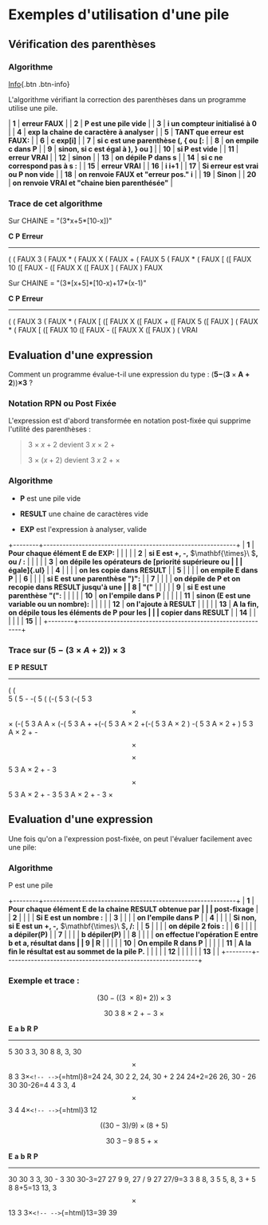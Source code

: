 # Exemples d'utilisation d'une pile

## Vérification des parenthèses

### Algorithme
[Info](#){.btn .btn-info}

L'algorithme vérifiant la correction des parenthèses dans un programme utilise une pile.

| **1**  | **erreur FAUX**                                    |
| **2**  | **P est une pile vide**                            |
| **3**  | **i un compteur initialisé à 0**                   |
| **4**  | **exp la chaine de caractère à analyser**          |
| **5**  | **TANT que erreur est FAUX:**                      |
| **6**  | **c exp\[i\]**                                     |
| **7**  | **si c est une parenthèse (, { ou \[:**            |
| **8**  | **on empile c dans P**                             |
| **9**  | **sinon, si c est égal à ), } ou \]**              |
| **10** | **si P est vide**                                  |
| **11** | **erreur VRAI**                                    |
| **12** | **sinon**                                          |
| **13** | **on dépile P dans s**                             |
| **14** | **si c ne correspond pas à s :**                   |
| **15** | **erreur VRAI**                                    |
| **16** | **i i+1**                                          |
| **17** | **Si erreur est vrai ou P non vide**               |
| **18** | **on renvoie FAUX et \"erreur pos.\" i**           |
| **19** | **Sinon**                                          |
| **20** | **on renvoie VRAI et \"chaine bien parenthésée\"** |


### Trace de cet algorithme

Sur CHAINE = \"(3\*x+5\*\[10-x\])\"

  **C**   **P**   **Erreur**
  ------- ------- ------------
  (       (       FAUX
  3       (       FAUX
  \*      (       FAUX
  X       (       FAUX
  \+      (       FAUX
  5       (       FAUX
  \*      (       FAUX
  \[      (\[     FAUX
  10      (\[     FAUX
  \-      (\[     FAUX
  X       (\[     FAUX
  \]      (       FAUX
  )               FAUX

Sur CHAINE = \"(3\*\[x+5\]\*\[10-x)+17\*(x-1)\"

  **C**   **P**   **Erreur**
  ------- ------- ------------
  (       (       FAUX
  3       (       FAUX
  \*      (       FAUX
  \[      (\[     FAUX
  X       (\[     FAUX
  \+      (\[     FAUX
  5       (\[     FAUX
  \]      (       FAUX
  \*      (       FAUX
  \[      (\[     FAUX
  10      (\[     FAUX
  \-      (\[     FAUX
  X       (\[     FAUX
  )       (       VRAI

## Evaluation d\'une expression

Comment un programme évalue-t-il une expression du type :
$\left( \mathbf{5 -}\left( \mathbf{3} \times \mathbf{A + 2} \right) \right)\mathbf{\times}\mathbf{3}$
?

### Notation RPN ou Post Fixée

L\'expression est d\'abord transformée en notation post-fixée qui
supprime l\'utilité des parenthèses :

> $3\  \times \ x + 2$ devient $3\ x\  \times \ 2\  +$
>
> $3\  \times \ (x + 2)$ devient $3\ x\ 2\  + \  \times$

### Algorithme

-   **P** est une pile vide

-   **RESULT** une chaine de caractères vide

-   **EXP** est l\'expression à analyser, valide

+--------+------------------------------------------------------------+
| **1**  | **Pour chaque élément E de EXP:**                          |
|        |                                                            |
| **2**  | **si E est +, -,** $\mathbf{\times}\ $**, ou / :**         |
|        |                                                            |
| **3**  | **on dépile les opérateurs de [priorité supérieure ou      |
|        | égale]{.ul}**                                              |
| **4**  |                                                            |
|        | **on les copie dans RESULT**                               |
| **5**  |                                                            |
|        | **on empile E dans P**                                     |
| **6**  |                                                            |
|        | **si E est une parenthèse \")\":**                         |
| **7**  |                                                            |
|        | **on dépile de P et on recopie dans RESULT jusqu\'à une    |
| **8**  | \"(\"**                                                    |
|        |                                                            |
| **9**  | **si E est une parenthèse \"(\":**                         |
|        |                                                            |
| **10** | **on l\'empile dans P**                                    |
|        |                                                            |
| **11** | **sinon (E est une variable ou un nombre):**               |
|        |                                                            |
| **12** | **on l\'ajoute à RESULT**                                  |
|        |                                                            |
| **13** | **A la fin, on dépile tous les éléments de P pour les      |
|        | copier dans RESULT**                                       |
| **14** |                                                            |
|        |                                                            |
| **15** |                                                            |
+--------+------------------------------------------------------------+

### Trace sur $\left( 5 - (3 \times A + 2) \right) \times 3$

  **E**        **P**          **RESULT**
  ------------ -------------- ---------------------------------
  (            (              
  5            (              5
  \-           -(             5
  (            (-(            5
  3            (-(            5 3
  $$\times$$   $\times$ (-(   5 3 A
  A            $\times$ (-(   5 3 A
  \+           +(-(           5 3 A $\times$
  2            +(-(           5 3 A $\times$ 2
  )            -(             5 3 A $\times$ 2 +
  )                           5 3 A $\times$ 2 + -
  $$\times$$   $$\times$$     5 3 A $\times$ 2 + -
  3            $$\times$$     5 3 A $\times$ 2 + - 3
                              5 3 A $\times$ 2 + - 3 $\times$

##  Evaluation d\'une expression

Une fois qu\'on a l\'expression post-fixée, on peut l\'évaluer
facilement avec une pile:

### Algorithme

P est une pile

+--------+------------------------------------------------------------+
| **1**  | **Pour chaque élément E de la chaine RESULT obtenue par    |
|        | post-fixage**                                              |
| **2**  |                                                            |
|        | **Si E est un nombre :**                                   |
| **3**  |                                                            |
|        | **on l\'empile dans P**                                    |
| **4**  |                                                            |
|        | **Si non, si E est un +, -,** $\mathbf{\times}\ $**, /:**  |
| **5**  |                                                            |
|        | **on dépile 2 fois :**                                     |
| **6**  |                                                            |
|        | **a dépiler(P)**                                           |
| **7**  |                                                            |
|        | **b dépiler(P)**                                           |
| **8**  |                                                            |
|        | **on effectue l\'opération E entre b et a, résultat dans   |
| **9**  | R**                                                        |
|        |                                                            |
| **10** | **On empile R dans P**                                     |
|        |                                                            |
| **11** | **A la fin le résultat est au sommet de la pile P.**       |
|        |                                                            |
| **12** |                                                            |
|        |                                                            |
| **13** |                                                            |
+--------+------------------------------------------------------------+

### Exemple et trace :

$$(30 - ((3\  \times 8) + \ 2)) \times 3$$

$$30\ 3\ 8\  \times \ 2\  + \  - \ 3\  \times$$

  **E**        **a**   **b**   **R**                            **P**
  ------------ ------- ------- -------------------------------- -----------
  5                                                             30
  3                                                             3, 30
  8                                                             8, 3, 30
  $$\times$$   8       3       3$\times$`<!-- -->`{=html}8=24   24, 30
  2                                                             2, 24, 30
  \+           2       24      24+2=26                          26, 30
  \-           26      30      30-26=4                          4
  3                                                             3, 4
  $$\times$$   3       4       4$\times$`<!-- -->`{=html}3      12

$$((30 - 3)/9) \times (8 + 5)$$

$$30\ 3\ –\ 9\ 8\ 5\  + \  \times \ \ $$

  **E**        **a**   **b**   **R**                             **P**
  ------------ ------- ------- --------------------------------- ---------
  30                                                             30
  3                                                              3, 30
  \-           3       30      30-3=27                           27
  9                                                              9, 27
  /            9       27      27/9=3                            3
  8                                                              8, 3
  5                                                              5, 8, 3
  \+           5       8       8+5=13                            13, 3
  $$\times$$   13      3       3$\times$`<!-- -->`{=html}13=39   39
